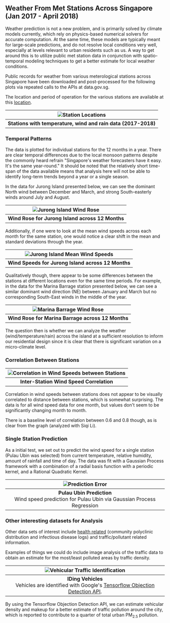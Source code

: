 ## Weather From Met Stations Across Singapore (Jan 2017 - April 2018) 

Weather prediction is not a new problem, and is primarily solved by climate models currently, which rely on physics-based numerical solvers for accurate computation. At the same time, these models are typically meant for large-scale predictions, and do not resolve local conditions very well, especially at levels relevant to urban residents such as us. A way to get around this is to utilize public met station data in conjunction with spatio-temporal modeling techniques to get a better estimate for local weather conditions.

Public records for weather from various meterological stations across Singapore have been downloaded and post-processed for the following plots via repeated calls to the APIs at data.gov.sg. 

The location and period of operation for the various stations are available at this [location](http://www.weather.gov.sg/wp-content/uploads/2016/12/Station_Records.pdf "MSS Station Location").

| ![Station Locations](https://raw.githubusercontent.com/ooichinchun/Weather/master/Stn_Location.png "Station Locations") | 
|:--:| 
| **Stations with temperature, wind and rain data (2017-2018)** |

### Temporal Patterns

The data is plotted for individual stations for the 12 months in a year. There are clear temporal differences due to the local monsoon patterns despite the commonly heard refrain "Singapore's weather forecasters have it easy. It's the same year-round." It should be noted that the relatively short time-span of the data available means that analysis here will not be able to identify long-term trends beyond a year or a single season.

In the data for Jurong Island presented below, we can see the dominant North wind between December and March, and strong South-easterly winds around July and August.

| ![Jurong Island Wind Rose](https://raw.githubusercontent.com/ooichinchun/Weather/master/JI_12Months.png "Jurong Island Wind Rose") | 
|:--:| 
| **Wind Rose for Jurong Island across 12 Months** |

Additionally, if one were to look at the mean wind speeds across each month for the same station, one would notice a clear shift in the mean and standard deviations through the year.

| ![Jurong Island Mean Wind Speeds](https://raw.githubusercontent.com/ooichinchun/Weather/master/JI_Barplot_12Months.png "Jurong Island Mean Wind Speeds") | 
|:--:| 
| **Wind Speeds for Jurong Island across 12 Months** |

Qualitatively though, there appear to be some differences between the stations at different locations even for the same time periods. For example, in the data for the Marina Barrage station presented below, we can see a similar dominant wind direction (NE) between January and March but no corresponding South-East winds in the middle of the year. 

| ![Marina Barrage Wind Rose](https://raw.githubusercontent.com/ooichinchun/Weather/master/MarinaBarrage_12Mths.png "Marina Barrage Wind Rose") | 
|:--:| 
| **Wind Rose for Marina Barrage across 12 Months** |

The question then is whether we can analyze the weather (wind/temperature/rain) across the island at a sufficient resolution to inform our residential design since it is clear that there is significant variation on a micro-climate level.

### Correlation Between Stations

| ![Correlation in Wind Speeds between Stations](https://raw.githubusercontent.com/ooichinchun/Weather/master/ns_correlation.png "Inter-Station Wind Speed Correlation") | 
|:--:| 
| **Inter-Station Wind Speed Correlation** |

Correlation in wind speeds between stations does not appear to be visually correlated to distance between stations, which is somewhat surprising. The data is for all wind speed data for one month, but values don't seem to be significantly changing month to month.

There is a baseline level of correlation between 0.6 and 0.8 though, as is clear from the graph (analyzed with Siqi Li).

### Single Station Prediction

As a initial test, we set out to predict the wind speed for a single station (Pulau Ubin was selected) from current temperature, relative humidity, amount of rainfall and time of day. The data was fit with a Gaussian Process framework with a combination of a radial basis function with a periodic kernel, and a Rational Quadratic Kernel.

| ![Prediction Error](https://raw.githubusercontent.com/ooichinchun/Weather/master/S106_Gpy.png "Pulau Ubin Prediction") | 
|:--:| 
| **Pulau Ubin Prediction** <br/> Wind speed prediction for Pulau Ubin via Gaussian Process Regression |


### Other interesting datasets for Analysis

Other data sets of interest include [health related](http://www.hospitals.sg/polyclinics "Polyclinic Locations") (community polyclinic distribution and infectious disease logs) and traffic/pollutant related information.

Examples of things we could do include image analysis of the traffic data to obtain an estimate for the most/least polluted areas by traffic density.

| ![Vehicular Traffic Identification](https://raw.githubusercontent.com/ooichinchun/Weather/master/image6.png "Vehicle ID") | 
|:--:| 
| **IDing Vehicles** <br/> Vehicles are identified with Google's [Tensorflow Objection Detection API](https://github.com/tensorflow/models/tree/master/research/object_detection "Object Detection API"). |

By using the Tensorflow Objection Detection API, we can estimate vehicular density and makeup for a  better estimate of traffic pollution around the city, which is reported to contribute to a quarter of total urban PM<sub>2.5</sub> pollution.
